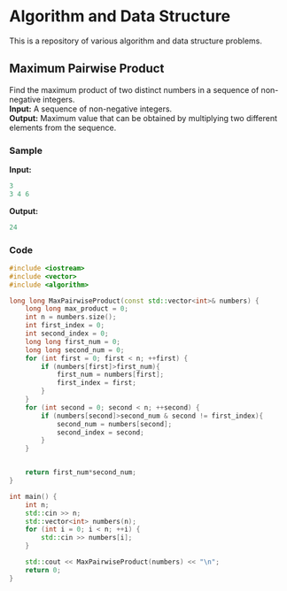 # Algorithm and Data Structure 
This is a repository of various algorithm and data structure problems.
## Maximum Pairwise Product
Find the maximum product of two distinct numbers in a sequence of non-negative integers. <br /> 
**Input:** A sequence of non-negative integers. <br />
**Output:** Maximum value that can be obtained by multiplying two different elements from the sequence. <br />
### Sample
**Input:**  <br /> 
```cpp
3
3 4 6
```
**Output:**  <br /> 
```cpp
24
```
### Code
```cpp
#include <iostream>
#include <vector>
#include <algorithm>

long long MaxPairwiseProduct(const std::vector<int>& numbers) {
	long long max_product = 0;
	int n = numbers.size();
	int first_index = 0;
	int second_index = 0;
	long long first_num = 0;
	long long second_num = 0;
	for (int first = 0; first < n; ++first) {
		if (numbers[first]>first_num){
			first_num = numbers[first];
			first_index = first;
		}
	}
	for (int second = 0; second < n; ++second) {
		if (numbers[second]>second_num & second != first_index){
			second_num = numbers[second];
			second_index = second;
		}
	}


    return first_num*second_num;
}

int main() {
    int n;
    std::cin >> n;
    std::vector<int> numbers(n);
    for (int i = 0; i < n; ++i) {
        std::cin >> numbers[i];
    }

    std::cout << MaxPairwiseProduct(numbers) << "\n";
    return 0;
}
```
